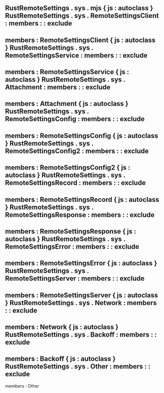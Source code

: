#
RustRemoteSettings
.
sys
.
mjs
{
js
:
autoclass
}
RustRemoteSettings
.
sys
.
RemoteSettingsClient
:
members
:
:
exclude
-
members
:
RemoteSettingsClient
{
js
:
autoclass
}
RustRemoteSettings
.
sys
.
RemoteSettingsService
:
members
:
:
exclude
-
members
:
RemoteSettingsService
{
js
:
autoclass
}
RustRemoteSettings
.
sys
.
Attachment
:
members
:
:
exclude
-
members
:
Attachment
{
js
:
autoclass
}
RustRemoteSettings
.
sys
.
RemoteSettingsConfig
:
members
:
:
exclude
-
members
:
RemoteSettingsConfig
{
js
:
autoclass
}
RustRemoteSettings
.
sys
.
RemoteSettingsConfig2
:
members
:
:
exclude
-
members
:
RemoteSettingsConfig2
{
js
:
autoclass
}
RustRemoteSettings
.
sys
.
RemoteSettingsRecord
:
members
:
:
exclude
-
members
:
RemoteSettingsRecord
{
js
:
autoclass
}
RustRemoteSettings
.
sys
.
RemoteSettingsResponse
:
members
:
:
exclude
-
members
:
RemoteSettingsResponse
{
js
:
autoclass
}
RustRemoteSettings
.
sys
.
RemoteSettingsError
:
members
:
:
exclude
-
members
:
RemoteSettingsError
{
js
:
autoclass
}
RustRemoteSettings
.
sys
.
RemoteSettingsServer
:
members
:
:
exclude
-
members
:
RemoteSettingsServer
{
js
:
autoclass
}
RustRemoteSettings
.
sys
.
Network
:
members
:
:
exclude
-
members
:
Network
{
js
:
autoclass
}
RustRemoteSettings
.
sys
.
Backoff
:
members
:
:
exclude
-
members
:
Backoff
{
js
:
autoclass
}
RustRemoteSettings
.
sys
.
Other
:
members
:
:
exclude
-
members
:
Other
